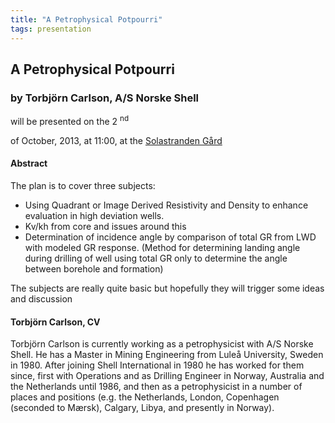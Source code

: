 ```yaml
---
title: "A Petrophysical Potpourri"
tags: presentation 
---
```



		
<h2>
A Petrophysical Potpourri
</h2>

 





		
<h3>
by Torbjörn Carlson, A/S Norske Shell
</h3>

 



 
<p>
will be presented on the 2
<sup>
nd
</sup>

 of October, 2013, at 11:00, at the 
<a href="http://www.solastrandengaard.no">
Solastranden Gård
</a>

</p>

	

 
<h4>
Abstract
</h4>



		

		
<p>
The plan is to cover three subjects:
</p>



        
<ul>


<li>
Using Quadrant or Image Derived Resistivity and Density to enhance evaluation in high deviation wells.
</li>





<li>
Kv/kh from core and issues around this
</li>





<li>
Determination of incidence angle by comparison of total GR from LWD with modeled GR response. (Method for determining landing angle during drilling of well using total GR only to determine the angle between borehole and formation)
</li>



</ul>



<p>
The subjects are really quite basic but hopefully they will trigger some ideas and discussion
</p>





		
<h4>
Torbjörn Carlson, CV
</h4>





		
<p>
Torbjörn Carlson is currently working as a petrophysicist with A/S Norske Shell.  He has a Master in Mining Engineering from Luleå University, Sweden in 1980.  After joining Shell International in 1980 he has worked for them since, first with Operations and as Drilling Engineer in Norway, Australia and the Netherlands until 1986, and then as a petrophysicist in a number of places and positions (e.g. the Netherlands, London, Copenhagen (seconded to Mærsk), Calgary, Libya, and presently in Norway).
</p>



 	     

	

